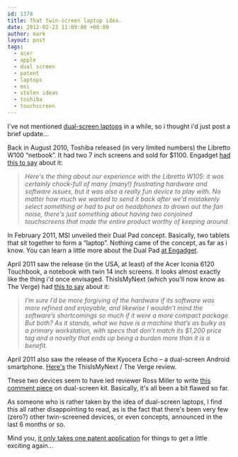 ```yaml
---
id: 1378
title: That twin-screen laptop idea.
date: 2012-02-23 11:09:00 +00:00
author: mark
layout: post
tags:
  - acer
  - apple
  - dual screen
  - patent
  - laptops
  - msi
  - stolen ideas
  - toshiba
  - touchscreen
---
```

I've not mentioned [dual-screen laptops](http://www.sallonoroff.co.uk/blog/tags#dual+screen/) in a while, so i thought i'd just post a brief update&#8230;

Back in August 2010, Toshiba released (in very limited numbers) the Libretto W100 &#8220;netbook&#8221;. It had two 7 inch screens and sold for $1100. Engadget [had this to say](http://www.engadget.com/2010/09/08/toshiba-libretto-w105-review/) about it:

> _Here's the thing about our experience with the Libretto W105: it was certainly chock-full of many (many!) frustrating hardware and software issues, but it was also a really fun device to play with. No matter how much we wanted to send it back after we'd mistakenly select something or had to put on headphones to drown out the fan noise, there's just something about having two conjoined touchscreens that made the entire product worthy of keeping around._

In February 2011, MSI unveiled their Dual Pad concept. Basically, two tablets that sit together to form a &#8220;laptop&#8221;. Nothing came of the concept, as far as i know. You can learn a little more about the Dual Pad [at Engadget](http://www.engadget.com/2011/02/28/msi-dual-pad-concept-eyes-on-video/).

April 2011 saw the release (in the USA, at least) of the Acer Iconia 6120 Touchbook, a notebook with twin 14 inch screens. It looks almost exactly like the thing i'd once envisaged. ThisIsMyNext (which you'll now know as The Verge) had [this to say](http://www.theverge.com/2011/10/29/2509236/acer-iconia-6120-touchbook-review) about it:

> _I’m sure I’d be more forgiving of the hardware if its software was more refined and enjoyable, and likewise I wouldn’t mind the software’s shortcomings so much if it were a more compact package. But both? As it stands, what we have is a machine that’s as bulky as a primary workstation, with specs that don’t match its $1,200 price tag and a novelty that ends up being a burden more than it is a benefit._

April 2011 also saw the release of the Kyocera Echo &#8211; a dual-screen Android smartphone. [Here's](http://www.theverge.com/2011/10/26/2509284/kyocera-echo-review) the ThisIsMyNext / The Verge review.

These two devices seem to have led reviewer Ross Miller to write [this comment piece](http://www.theverge.com/2011/04/21/kyocera-echo-acer-iconia-tale-two-screens/) on dual-screen kit. Basically, it's all been a bit flawed so far.

As someone who is rather taken by the idea of dual-screen laptops, I find this all rather disappointing to read, as is the fact that there's been very few (zero?) other twin-screened devices, or even concepts, announced in the last 6 months or so.

Mind you, [it only takes one patent application](http://www.techradar.com/news/computing/apple/apple-patents-flat-keyless-keyboard-983619) for things to get a little exciting again&#8230;
